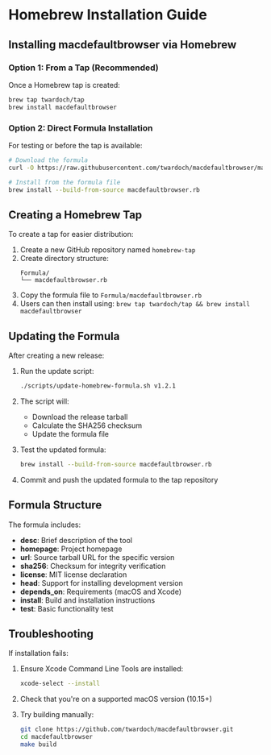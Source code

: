 # Homebrew Installation Guide

## Installing macdefaultbrowser via Homebrew

### Option 1: From a Tap (Recommended)

Once a Homebrew tap is created:

```bash
brew tap twardoch/tap
brew install macdefaultbrowser
```

### Option 2: Direct Formula Installation

For testing or before the tap is available:

```bash
# Download the formula
curl -O https://raw.githubusercontent.com/twardoch/macdefaultbrowser/main/macdefaultbrowser.rb

# Install from the formula file
brew install --build-from-source macdefaultbrowser.rb
```

## Creating a Homebrew Tap

To create a tap for easier distribution:

1. Create a new GitHub repository named `homebrew-tap`
2. Create directory structure:
   ```
   Formula/
   └── macdefaultbrowser.rb
   ```
3. Copy the formula file to `Formula/macdefaultbrowser.rb`
4. Users can then install using: `brew tap twardoch/tap && brew install macdefaultbrowser`

## Updating the Formula

After creating a new release:

1. Run the update script:
   ```bash
   ./scripts/update-homebrew-formula.sh v1.2.1
   ```

2. The script will:
   - Download the release tarball
   - Calculate the SHA256 checksum
   - Update the formula file

3. Test the updated formula:
   ```bash
   brew install --build-from-source macdefaultbrowser.rb
   ```

4. Commit and push the updated formula to the tap repository

## Formula Structure

The formula includes:
- **desc**: Brief description of the tool
- **homepage**: Project homepage
- **url**: Source tarball URL for the specific version
- **sha256**: Checksum for integrity verification
- **license**: MIT license declaration
- **head**: Support for installing development version
- **depends_on**: Requirements (macOS and Xcode)
- **install**: Build and installation instructions
- **test**: Basic functionality test

## Troubleshooting

If installation fails:

1. Ensure Xcode Command Line Tools are installed:
   ```bash
   xcode-select --install
   ```

2. Check that you're on a supported macOS version (10.15+)

3. Try building manually:
   ```bash
   git clone https://github.com/twardoch/macdefaultbrowser.git
   cd macdefaultbrowser
   make build
   ```